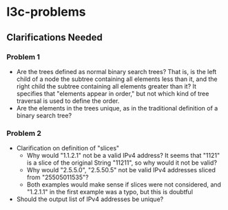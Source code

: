# l3c-problems

## Clarifications Needed

### Problem 1
* Are the trees defined as normal binary search trees? That is, is the left
  child of a node the subtree containing all elements less than it, and
  the right child the subtree containing all elements greater than it? It
  specifies that "elements appear in order," but not which kind of tree
  traversal is used to define the order.
* Are the elements in the trees unique, as in the traditional definition of
  a binary search tree?

### Problem 2
* Clarification on definition of "slices"
    * Why would "1.1.2.1" not be a valid IPv4 address? It seems that "1121"
      is a slice of the original String "11211", so why would it not be
      valid?
    * Why would "2.5.5.0", "2.5.50.5" not be valid IPv4 addresses sliced
      from "25505011535"?
    * Both examples would make sense if slices were not considered, and
      "1.2.1.1" in the first example was a typo, but this is doubtful
* Should the output list of IPv4 addresses be unique?
